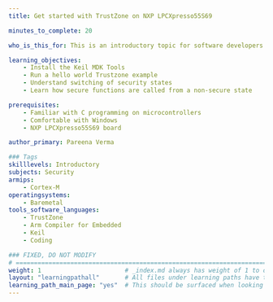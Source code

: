 ```yaml
---
title: Get started with TrustZone on NXP LPCXpresso55S69

minutes_to_complete: 20

who_is_this_for: This is an introductory topic for software developers new to using Trustzone.

learning_objectives: 
    - Install the Keil MDK Tools
    - Run a hello world Trustzone example
    - Understand switching of security states
    - Learn how secure functions are called from a non-secure state

prerequisites:
    - Familiar with C programming on microcontrollers
    - Comfortable with Windows 
    - NXP LPCXpresso55S69 board

author_primary: Pareena Verma

### Tags
skilllevels: Introductory
subjects: Security 
armips:
    - Cortex-M
operatingsystems:
    - Baremetal
tools_software_languages:
    - TrustZone
    - Arm Compiler for Embedded
    - Keil
    - Coding

### FIXED, DO NOT MODIFY
# ================================================================================
weight: 1                       # _index.md always has weight of 1 to order correctly
layout: "learningpathall"       # All files under learning paths have this same wrapper
learning_path_main_page: "yes"  # This should be surfaced when looking for related content. Only set for _index.md of learning path content.
---
```

